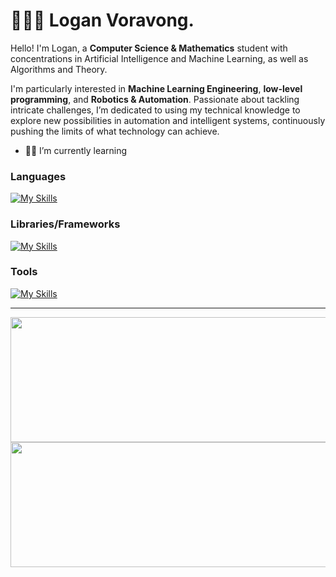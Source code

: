 # 🧑🏻‍💻 Logan Voravong.  
 
Hello! I'm Logan, a **Computer Science & Mathematics** student with concentrations in Artificial Intelligence and Machine Learning, as well as Algorithms and Theory. 

I'm particularly interested in **Machine Learning Engineering**, **low-level programming**, and **Robotics & Automation**. Passionate about tackling intricate challenges, I’m dedicated to using my technical knowledge to explore new possibilities in automation and intelligent systems, continuously pushing the limits of what technology can achieve.


 
* 👨‍💻 I’m currently learning

[//]: # (* 👷🏼‍♂️ I’m currently building a **Sports Analysis Mobile App**)

### Languages
 
[![My Skills](https://skillicons.dev/icons?i=python,java,golang,c,cpp,js,html,css)](https://skillicons.dev)

### Libraries/Frameworks

[![My Skills](https://skillicons.dev/icons?i=flask,pytorch,spring,react,nodejs,express)](https://skillicons.dev)

### Tools

[![My Skills](https://skillicons.dev/icons?i=mongodb,postgresql,docker,kubernetes,bash,aws)](https://skillicons.dev)
  

---  
 

<p align="center">
  <img width="600" height="200" src="https://github-readme-stats.vercel.app/api?username=verlias&show_icons=true&theme=github_dark">
   <img width="600" height="200" src="https://github-readme-stats.vercel.app/api/top-langs/?username=verlias&layout=compact&theme=github_dark">

 


</p> 
  

  
